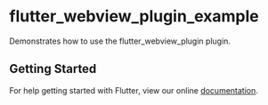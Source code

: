 # flutter_webview_plugin_example

Demonstrates how to use the flutter_webview_plugin plugin.

## Getting Started

For help getting started with Flutter, view our online
[documentation](http://flutter.io/).
